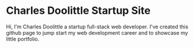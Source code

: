 # Charles Doolittle Startup Site

Hi, I'm Charles Doolittle a startup full-stack web developer.
I've created this github page to jump start my web development career
and to showcase my little portfolio.